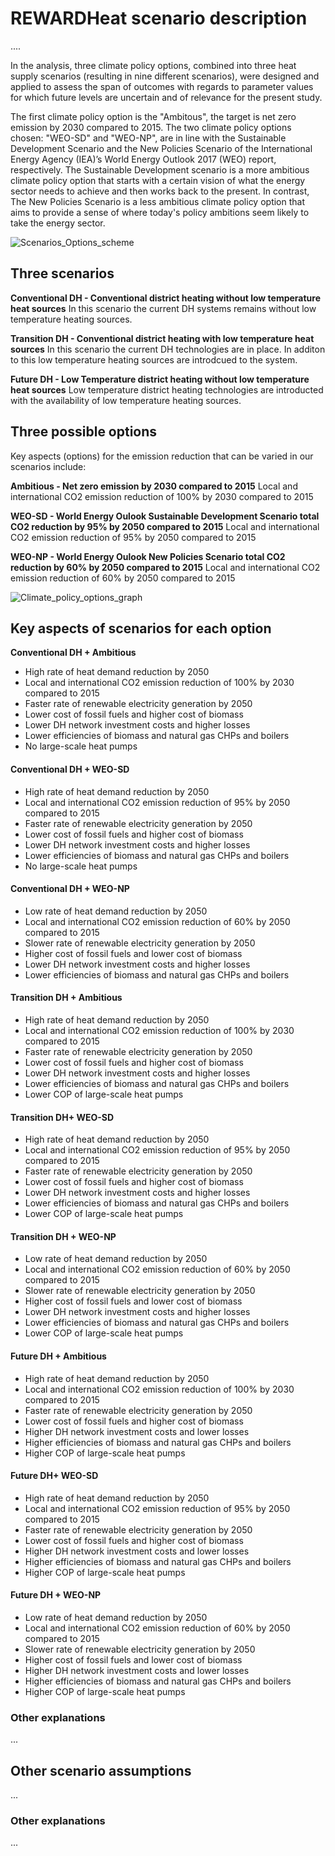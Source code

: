 # REWARDHeat scenario description

....

In the analysis, three climate policy options, combined into three heat supply scenarios (resulting in nine different scenarios), were designed and applied to assess the span of outcomes with regards to parameter values for which future levels are uncertain and of relevance for the present study.

The first climate policy option is the "Ambitous", the target is net zero emission by 2030 compared to 2015. The two climate policy options chosen: "WEO-SD" and "WEO-NP", are in line with the Sustainable Development Scenario and the New Policies Scenario of the International Energy Agency (IEA)’s World Energy Outlook 2017 (WEO) report, respectively. The Sustainable Development scenario is a more ambitious climate policy option that starts with a certain vision of what the energy sector needs to achieve and then works back to the present. In contrast, The New Policies Scenario is a less ambitious climate policy option that aims to provide a sense of where today's policy ambitions seem likely to take the energy sector.
 
![Scenarios_Options_scheme](./images/Scenarios_Options_scheme.png)

## Three scenarios

**Conventional DH - Conventional district heating without low temperature heat sources** In this scenario the current DH systems remains without low temperature heating sources.

**Transition DH - Conventional district heating with low temperature heat sources** In this scenario the current DH technologies are in place. In additon to this low temperature heating sources are introdcued to the system. 

**Future DH - Low Temperature district heating without low temperature heat sources** Low temperature district heating technologies are introducted with the availability of low temperature heating sources.

## Three possible options

Key aspects (options) for the emission reduction that can be varied in our scenarios include: 

**Ambitious - Net zero emission by 2030 compared to 2015** Local and international CO2 emission reduction of 100% by 2030 compared to 2015

**WEO-SD - World Energy Oulook Sustainable Development Scenario total CO2 reduction by 95% by 2050 compared to 2015** Local and international CO2 emission reduction of 95% by 2050 compared to 2015

**WEO-NP - World Energy Oulook New Policies Scenario total CO2 reduction by 60% by 2050 compared to 2015** Local and international CO2 emission reduction of 60% by 2050 compared to 2015

![Climate_policy_options_graph](./images/Climate_policy_options_graph.png)

## Key aspects of scenarios for each option

**Conventional DH + Ambitious**
 - High rate of heat demand reduction by 2050
 - Local and international CO2 emission reduction of 100% by 2030 compared to 2015
 - Faster rate of renewable electricity generation by 2050
 - Lower cost of fossil fuels and higher cost of biomass
 - Lower DH network investment costs and higher losses
 - Lower efficiencies of biomass and natural gas CHPs and boilers
 - No large-scale heat pumps

#### Conventional DH + WEO-SD
 - High rate of heat demand reduction by 2050
 - Local and international CO2 emission reduction of 95% by 2050 compared to 2015
 - Faster rate of renewable electricity generation by 2050
 - Lower cost of fossil fuels and higher cost of biomass
 - Lower DH network investment costs and higher losses
 - Lower efficiencies of biomass and natural gas CHPs and boilers
 - No large-scale heat pumps 

#### Conventional DH + WEO-NP 
 - Low rate of heat demand reduction by 2050
 - Local and international CO2 emission reduction of 60% by 2050 compared to 2015
 - Slower rate of renewable electricity generation by 2050
 - Higher cost of fossil fuels and lower cost of biomass
 - Lower DH network investment costs and higher losses
 - Lower efficiencies of biomass and natural gas CHPs and boilers

#### Transition DH + Ambitious
 - High rate of heat demand reduction by 2050
 - Local and international CO2 emission reduction of 100% by 2030 compared to 2015
 - Faster rate of renewable electricity generation by 2050
 - Lower cost of fossil fuels and higher cost of biomass
 - Lower DH network investment costs and higher losses
 - Lower efficiencies of biomass and natural gas CHPs and boilers
 - Lower COP of large-scale heat pumps

#### Transition DH+ WEO-SD
 - High rate of heat demand reduction by 2050
 - Local and international CO2 emission reduction of 95% by 2050 compared to 2015
 - Faster rate of renewable electricity generation by 2050
 - Lower cost of fossil fuels and higher cost of biomass
 - Lower DH network investment costs and higher losses
 - Lower efficiencies of biomass and natural gas CHPs and boilers
 - Lower COP of large-scale heat pumps

#### Transition DH + WEO-NP
 - Low rate of heat demand reduction by 2050
 - Local and international CO2 emission reduction of 60% by 2050 compared to 2015
 - Slower rate of renewable electricity generation by 2050
 - Higher cost of fossil fuels and lower cost of biomass
 - Lower DH network investment costs and higher losses
 - Lower efficiencies of biomass and natural gas CHPs and boilers 
 - Lower COP of large-scale heat pumps

#### Future DH + Ambitious
 - High rate of heat demand reduction by 2050
 - Local and international CO2 emission reduction of 100% by 2030 compared to 2015
 - Faster rate of renewable electricity generation by 2050
 - Lower cost of fossil fuels and higher cost of biomass
 - Higher DH network investment costs and lower losses 
 - Higher efficiencies of biomass and natural gas CHPs and boilers 
 - Higher COP of large-scale heat pumps 

#### Future DH+ WEO-SD
 - High rate of heat demand reduction by 2050
 - Local and international CO2 emission reduction of 95% by 2050 compared to 2015
 - Faster rate of renewable electricity generation by 2050
 - Lower cost of fossil fuels and higher cost of biomass
 - Higher DH network investment costs and lower losses 
 - Higher efficiencies of biomass and natural gas CHPs and boilers 
 - Higher COP of large-scale heat pumps

#### Future DH + WEO-NP
 - Low rate of heat demand reduction by 2050
 - Local and international CO2 emission reduction of 60% by 2050 compared to 2015
 - Slower rate of renewable electricity generation by 2050
 - Higher cost of fossil fuels and lower cost of biomass
 - Higher DH network investment costs and lower losses
 - Higher efficiencies of biomass and natural gas CHPs and boilers
 - Higher COP of large-scale heat pumps


### Other explanations

...

## Other scenario assumptions

... 

### Other explanations

... 

